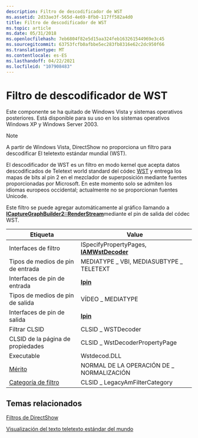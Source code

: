 ```yaml
---
description: Filtro de descodificador de WST
ms.assetid: 2d33ae3f-565d-4e69-8fb0-117ff582a4d0
title: Filtro de descodificador de WST
ms.topic: article
ms.date: 05/31/2018
ms.openlocfilehash: 7eb6804f82e5d15aa324feb163261544969e3c45
ms.sourcegitcommit: 63753fcfb0afbbe5ec283fb8316e62c2dc950f66
ms.translationtype: MT
ms.contentlocale: es-ES
ms.lasthandoff: 04/22/2021
ms.locfileid: "107908483"
---
```

# <a name="wst-decoder-filter"></a>Filtro de descodificador de WST

Este componente se ha quitado de Windows Vista y sistemas operativos posteriores. Está disponible para su uso en los sistemas operativos Windows XP y Windows Server 2003.

> [!Note]  
> A partir de Windows Vista, DirectShow no proporciona un filtro para descodificar El teletexto estándar mundial (WST).

 

El descodificador de WST es un filtro en modo kernel que acepta datos descodificados de Teletext world [](overlay-mixer-filter.md) standard del códec [WST](wst-codec-filter.md) y entrega los mapas de bits al pin 2 en el mezclador de superposición mediante fuentes proporcionadas por Microsoft. En este momento solo se admiten los idiomas europeos occidental; actualmente no se proporcionan fuentes Unicode.

Este filtro se puede agregar automáticamente al gráfico llamando a [**ICaptureGraphBuilder2::RenderStream**](/windows/desktop/api/Strmif/nf-strmif-icapturegraphbuilder2-renderstream)mediante el pin de salida del códec WST.



| Etiqueta | Value |
|------------------------------------------|---------------------------------------------------------------|
| Interfaces de filtro                        | ISpecifyPropertyPages, [ **IAMWstDecoder**](/previous-versions/windows/desktop/api/Iwstdec/nn-iwstdec-iamwstdecoder) |
| Tipos de medios de pin de entrada                    | MEDIATYPE \_ VBI, MEDIASUBTYPE \_ TELETEXT                        |
| Interfaces de pin de entrada                     | [**Ipin**](/windows/desktop/api/Strmif/nn-strmif-ipin)                                          |
| Tipos de medios de pin de salida                   | VÍDEO \_ MEDIATYPE                                              |
| Interfaces de pin de salida                    | [**Ipin**](/windows/desktop/api/Strmif/nn-strmif-ipin)                                          |
| Filtrar CLSID                             | CLSID \_ WSTDecoder                                             |
| CLSID de la página de propiedades                      | CLSID \_ WstDecoderPropertyPage                                 |
| Executable                               | Wstdecod.DLL                                                  |
| [Mérito](merit.md)                       | NORMAL DE LA OPERACIÓN DE \_ NORMALIZACIÓN                                                 |
| [Categoría de filtro](filter-categories.md) | CLSID \_ LegacyAmFilterCategory                                 |



 

## <a name="related-topics"></a>Temas relacionados

<dl> <dt>

[Filtros de DirectShow](directshow-filters.md)
</dt> <dt>

[Visualización del texto teletexto estándar del mundo](viewing-world-standard-teletext.md)
</dt> </dl>

 

 



